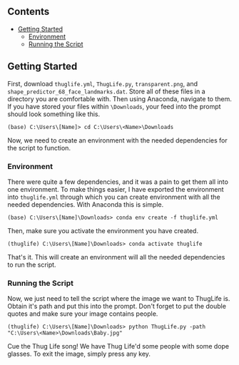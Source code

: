 ## Contents
- [Getting Started](#Getting-Started)
    * [Environment](#Environment)
    * [Running the Script](#Running-the-Script)

## Getting Started
First, download `thuglife.yml`, `ThugLife.py`, `transparent.png`, and `shape_predictor_68_face_landmarks.dat`. Store all of these files in a directory you are comfortable with. Then using Anaconda, navigate to them. If you have stored your files within `\Downloads`, your feed into the prompt should look something like this.

```commandline
(base) C:\Users\[Name]> cd C:\Users\<Name>\Downloads 
```
Now, we need to create an environment with the needed dependencies for the script to function.

### Environment
There were quite a few dependencies, and it was a pain to get them all into one environment. To make things easier, I have exported the environment into `thuglife.yml` through which you can create environment with all the needed dependencies. With Anaconda this is simple.

```commandline
(base) C:\Users\[Name]\Downloads> conda env create -f thuglife.yml 
```

Then, make sure you activate the environment you have created.

```commandline
(thuglife) C:\Users\[Name]\Downloads> conda activate thuglife
```

That's it. This will create an environment will all the needed dependencies to run the script.

### Running the Script
Now, we just need to tell the script where the image we want to ThugLife is. Obtain it's path and put this into the prompt. Don't forget to put the double quotes and make sure your image contains people. 

```commandline
(thuglife) C:\Users\[Name]\Downloads> python ThugLife.py -path "C:\Users\<Name>\Downloads\Baby.jpg"
```

Cue the Thug Life song! We have Thug Life'd some people with some dope glasses. To exit the image, simply press any key.